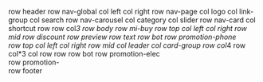 row header
    row nav-global
        col left
        col right
    row nav-page
        col logo
        col link-group
        col search
    row nav-carousel
        col category
        col slider
    row nav-card
        col shortcut
            row 
            row
        col*3
row body
    row mi-buy
        row top
            col left
            col right
        row mid
            row discount
            row preview
            row text
        row bot
    row promotion-phone        
        row top
            col left
            col right
        row mid
            col leader
            col card-group
                row
                    col*4
                row    
                    col*3
                    col
                        row
                        row
        row bot
    row promotion-elec        
    row promotion-        
row footer